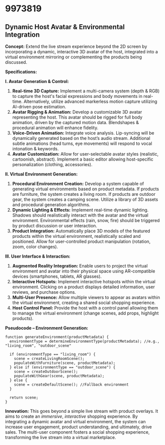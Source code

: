# 9973819

## Dynamic Host Avatar & Environmental Integration

**Concept:** Extend the live stream experience beyond the 2D screen by incorporating a dynamic, interactive 3D avatar of the host, integrated into a virtual environment mirroring or complementing the products being discussed. 

**Specifications:**

**I. Avatar Generation & Control:**

1.  **Real-time 3D Capture:** Implement a multi-camera system (depth & RGB) to capture the host's facial expressions and body movements in real-time. Alternatively, utilize advanced markerless motion capture utilizing AI-driven pose estimation.
2.  **Avatar Rigging & Animation:** Develop a customizable 3D avatar representing the host. This avatar should be rigged for full body animation, driven by the captured motion data. Blendshapes & procedural animation will enhance fidelity. 
3.  **Voice-Driven Animation:** Integrate voice analysis.  Lip-syncing will be dynamically generated based on the host’s audio stream.  Additional subtle animations (head turns, eye movements) will respond to vocal intonation & keywords.
4.  **Avatar Customization:** Allow for user-selectable avatar styles (realistic, cartoonish, abstract). Implement a basic editor allowing host-specific personalization (clothing, accessories).

**II. Virtual Environment Generation:**

1.  **Procedural Environment Creation:** Develop a system capable of generating virtual environments based on product metadata. If products are furniture, the system creates a living room. If products are outdoor gear, the system creates a camping scene. Utilize a library of 3D assets and procedural generation algorithms.
2.  **Dynamic Lighting & Effects:** Implement real-time dynamic lighting. Shadows should realistically interact with the avatar and the virtual environment. Environmental effects (rain, snow, fire) should be triggered by product discussion or user interaction.
3.  **Product Integration:** Automatically place 3D models of the featured products within the virtual environment, realistically scaled and positioned. Allow for user-controlled product manipulation (rotation, zoom, color changes). 

**III. User Interface & Interaction:**

1.  **Augmented Reality Integration:** Enable users to project the virtual environment and avatar into their physical space using AR-compatible devices (smartphones, tablets, AR glasses).
2.  **Interactive Hotspots:** Implement interactive hotspots within the virtual environment. Clicking on a product displays detailed information, user reviews, and purchase options.
3.  **Multi-User Presence:** Allow multiple viewers to appear as avatars within the virtual environment, creating a shared social shopping experience.
4.  **Host Control Panel:** Provide the host with a control panel allowing them to manage the virtual environment (change scenes, add props, highlight products).

**Pseudocode – Environment Generation:**

```
function generateEnvironment(productMetadata) {
  environmentType = determineEnvironmentType(productMetadata); //e.g., "living_room", "outdoor_scene"

  if (environmentType == "living_room") {
    scene = createLivingRoomScene();
    populateWithFurniture(scene, productMetadata);
  } else if (environmentType == "outdoor_scene") {
    scene = createOutdoorScene();
    populateWithGear(scene, productMetadata);
  } else {
    scene = createDefaultScene(); //Fallback environment
  }

  return scene;
}
```

**Innovation:** This goes beyond a simple live stream with product overlays. It aims to create an *immersive*, *interactive* shopping experience. By integrating a dynamic avatar and virtual environment, the system can increase user engagement, product understanding, and ultimately, drive sales. The multi-user component fosters a social shopping experience, transforming the live stream into a virtual marketplace.